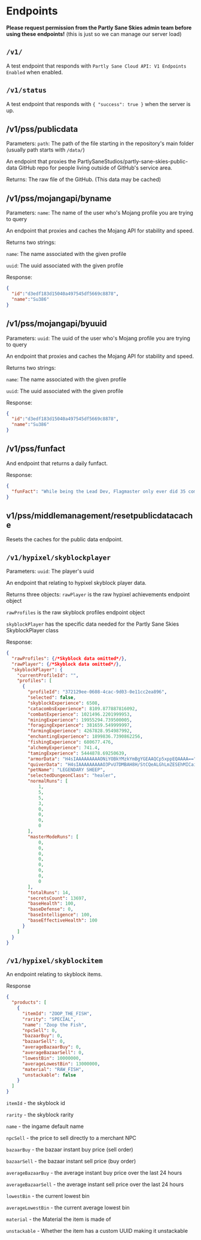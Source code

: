 # Endpoints

**Please request permission from the Partly Sane Skies admin team before using these endpoints!** (this is just so we can manage our server load)

## ``/v1/``

A test endpoint that responds with ``Partly Sane Cloud API: V1 Endpoints Enabled`` when enabled.

## ``/v1/status``

A test endpoint that responds with ``{ "success": true }`` when the server is up.

## /v1/pss/publicdata
Parameters:
``path``: The path of the file starting in the repository's main folder (usually path starts with ``/data/``)

An endpoint that proxies the PartlySaneStudios/partly-sane-skies-public-data GitHub repo for people living outside of GitHub's service area.

Returns:
The raw file of the GitHub. (This data may be cached)

## /v1/pss/mojangapi/byname
Parameters:
``name``: The name of the user who's Mojang profile you are trying to query

An endpoint that proxies and caches the Mojang API for stability and speed.

Returns two strings:

``name``: The name associated with the given profile

``uuid``: The uuid associated with the given profile

Response:
```json
{
  "id":"d3edf183d15040a497545df5669c8878",
  "name":"Su386"
}
```

## /v1/pss/mojangapi/byuuid
Parameters:
``uuid``: The uuid of the user who's Mojang profile you are trying to query

An endpoint that proxies and caches the Mojang API for stability and speed.

Returns two strings:

``name``: The name associated with the given profile

``uuid``: The uuid associated with the given profile

Response:
```json
{
  "id":"d3edf183d15040a497545df5669c8878",
  "name":"Su386"
}
```

## /v1/pss/funfact
And endpoint that returns a daily funfact.

Response:
```json
{
  "funFact": "While being the Lead Dev, Flagmaster only ever did 35 commits in which he changed ~1.5k lines"
}
```

## v1/pss/middlemanagement/resetpublicdatacache

Resets the caches for the public data endpoint.

## ``/v1/hypixel/skyblockplayer``

Parameters:
``uuid``: The player's uuid

An endpoint that relating to hypixel skyblock player data.

Returns three objects: 
``rawPlayer`` is the raw hypixel achievements endpoint object

``rawProfiles`` is the raw skyblock profiles endpoint object

``skyblockPlayer`` has the specific data needed for the Partly Sane Skies SkyblockPlayer class

Response:
```json
{
  "rawProfiles": {/*Skyblock data omitted*/},
  "rawPlayer": {/*Skyblock data omitted*/},
  "skyblockPlayer": {
    "currentProfileId": "",
    "profiles": [
      {
        "profileId": "372129ee-0608-4cac-9d03-0e11cc2ea896",
        "selected": false,
        "skyblockExperience": 6508,
        "catacombsExperience": 8109.877887816092,
        "combatExperience": 1021496.2201999953,
        "miningExperience": 19955294.739500005,
        "foragingExperience": 381659.549999997,
        "farmingExperience": 4267828.954987992,
        "enchantingExperience": 1899836.7390862256,
        "fishingExperience": 680677.476,
        "alchemyExperience": 741.4,
        "tamingExperience": 5444878.69250639,
        "armorData": "H4sIAAAAAAAAAONiYOBkYMzkYmBgYGEAAQCp5xppEQAAAA==",
        "quiverData": "H4sIAAAAAAAAAO3PvU7DMBAH8H/StCQeALGhLmZESEhMICaiQsVAG6kMzAab1FKaIPuqwhP5PfxgiBQW+gYg3U2n+9DdTwAFEisAjFOkViejBMNJt27pXGBAqh6guLfaTBtV+37qU2BPW//WqI8C2UPnTN5XMxzGcHmrVqo21zKGl7OLvnocw9UjKfJSaW203CxNK/2yoxMcxfAaQzOpZrNqLsvFonrKkc3VymC/b00b25Isnes2EDi4eyenSiJnn9dkfL59FMPvLSDF6OcwtvkO4YYJTGACE5jABCYwgQlM+JOE039I+B1ffYRsN0gMAAA=",
        "petName": "LEGENDARY SHEEP",
        "selectedDungeonClass": "healer",
        "normalRuns": [
            1,
            5,
            5,
            3,
            0,
            0,
            0,
            0
        ],
        "masterModeRuns": [
            0,
            0,
            0,
            0,
            0,
            0,
            0,
            0
        ],
        "totalRuns": 14,
        "secretsCount": 13697,
        "baseHealth": 100,
        "baseDefense": 0,
        "baseIntelligence": 100,
        "baseEffectiveHealth": 100
      }
    ]
  }
}
```

## ``/v1/hypixel/skyblockitem``

An endpoint relating to skyblock items.

Response
```json
{
  "products": [
    {
      "itemId": "ZOOP_THE_FISH",
      "rarity": "SPECIAL",
      "name": "Zoop the Fish",
      "npcSell": 0,
      "bazaarBuy": 0,
      "bazaarSell": 0,
      "averageBazaarBuy": 0,
      "averageBazaarSell": 0,
      "lowestBin": 10000000,
      "averageLowestBin": 13000000,
      "material": "RAW_FISH",
      "unstackable": false
    }
  ]
}
```
``itemId`` - the skyblock id

``rarity`` - the skyblock rarity

``name`` - the ingame default name

``npcSell`` - the price to sell directly to a merchant NPC

``bazaarBuy`` - the bazaar instant buy price (sell order)

``bazaarSell`` - the bazaar instant sell price (buy order)

``averageBazaarBuy`` - the average instant buy price over the last 24 hours

``averageBazaarSell`` - the average instant sell price over the last 24 hours

``lowestBin`` - the current lowest bin

``averageLowestBin`` - the current average lowest bin

``material`` - the Material the item is made of

``unstackable`` - Whether the item has a custom UUID making it unstackable